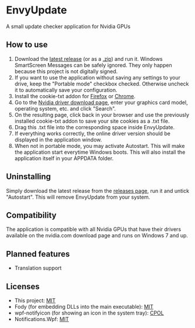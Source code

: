 # EnvyUpdate
 A small update checker application for Nvidia GPUs
 
 ## How to use
 
 1. Download the [latest release](https://github.com/fyr77/EnvyUpdate/releases/latest/download/EnvyUpdate.exe) (or as a [.zip](https://github.com/fyr77/EnvyUpdate/releases/latest/download/EnvyUpdate.zip)) and run it. Windows SmartScreen Messages can be safely ignored. They only happen because this project is not digitally signed.
 2. If you want to use the application without saving any settings to your drive, keep the "Portable mode" checkbox checked. Otherwise uncheck it to automatically save your configuration.
 3. Install the cookie-txt addon for [Firefox](https://addons.mozilla.org/en-US/firefox/addon/cookies-txt-one-click/) or [Chrome](https://chrome.google.com/webstore/detail/cookiestxt/njabckikapfpffapmjgojcnbfjonfjfg).
 4. Go to the [Nvidia driver download page](https://www.nvidia.com/Download/index.aspx), enter your graphics card model, operating system, etc. and click "Search".
 5. On the resulting page, click back in your browser and use the previously installed cookie-txt addon to save your site cookies as a .txt file.
 6. Drag this .txt file into the corresponding space inside EnvyUpdate.
 7. If everything works correctly, the online driver version should be displayed in the application window. 
 8. When not in portable mode, you may activate Autostart. This will make the application start everytime Windows boots. This will also install the application itself in your APPDATA folder.
 
## Uninstalling

Simply download the latest release from the [releases page](https://github.com/fyr77/EnvyUpdate/releases), run it and untick "Autostart". This will remove EnvyUpdate from your system.

## Compatibility

The application is compatible with all Nvidia GPUs that have their drivers available on the nvidia.com download page and runs on Windows 7 and up.

## Planned features

* Translation support

## Licenses

* This project: [MIT](https://github.com/fyr77/EnvyUpdate/blob/master/LICENSE)
* Fody (for embedding DLLs into the main executable): [MIT](https://github.com/Fody/Fody/blob/master/License.txt)
* wpf-notifyicon (for showing an icon in the system tray): [CPOL](https://github.com/hardcodet/wpf-notifyicon/blob/master/LICENSE)
* Notifications.Wpf: [MIT](https://github.com/Federerer/Notifications.Wpf/blob/master/LICENSE)
